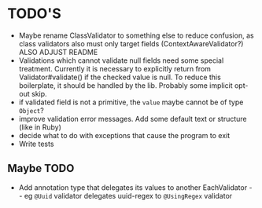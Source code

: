 
# TODO'S
- Maybe rename ClassValidator to something else to reduce confusion, as
class validators also must only target fields (ContextAwareValidator?) ALSO ADJUST README
- Validations which cannot validate null fields need some special treatment. Currently it is
necessary to explicitly return from Validator#validate() if the checked value is null. To reduce
this boilerplate, it should be handled by the lib. Probably some implicit opt-out skip.
- if validated field is not a primitive, the `value` maybe cannot be of type `Object`?
- improve validation error messages. Add some default text or structure (like in Ruby)
- decide what to do with exceptions that cause the program to exit
- Write tests

## Maybe TODO
- Add annotation type that delegates its values to another EachValidator
-- eg `@Uuid` validator delegates uuid-regex to `@UsingRegex` validator